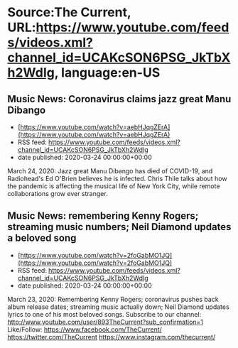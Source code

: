 # Source:The Current, URL:https://www.youtube.com/feeds/videos.xml?channel_id=UCAKcSON6PSG_JkTbXh2WdIg, language:en-US

## Music News: Coronavirus claims jazz great Manu Dibango
 - [https://www.youtube.com/watch?v=aebHJqgZErA](https://www.youtube.com/watch?v=aebHJqgZErA)
 - RSS feed: https://www.youtube.com/feeds/videos.xml?channel_id=UCAKcSON6PSG_JkTbXh2WdIg
 - date published: 2020-03-24 00:00:00+00:00

March 24, 2020: Jazz great Manu Dibango has died of COVID-19, and Radiohead's Ed O'Brien believes he is infected. Chris Thile talks about how the pandemic is affecting the musical life of New York City, while remote collaborations grow ever stranger.

## Music News: remembering Kenny Rogers; streaming music numbers; Neil Diamond updates a beloved song
 - [https://www.youtube.com/watch?v=2foGabMO1JQ](https://www.youtube.com/watch?v=2foGabMO1JQ)
 - RSS feed: https://www.youtube.com/feeds/videos.xml?channel_id=UCAKcSON6PSG_JkTbXh2WdIg
 - date published: 2020-03-24 00:00:00+00:00

March 23, 2020: Remembering Kenny Rogers; coronavirus pushes back album release dates; streaming music actually down; Neil Diamond updates lyrics to one of his most beloved songs.
Subscribe to our channel:
http://www.youtube.com/user/893TheCurrent?sub_confirmation=1
Like/Follow:
https://www.facebook.com/TheCurrent/
https://twitter.com/TheCurrent
https://www.instagram.com/thecurrent/

